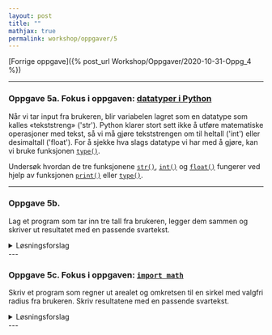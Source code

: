 ```yaml
---
layout: post
title: ""
mathjax: true
permalink: workshop/oppgaver/5
---
```


[Forrige oppgave]({% post_url Workshop/Oppgaver/2020-10-31-Oppg_4 %})

---

### Oppgave 5a. Fokus i oppgaven: [datatyper i Python](https://www.w3schools.com/python/python_datatypes.asp)

Når vi tar input fra brukeren, blir variabelen lagret som en datatype som kalles «tekststreng» ('str'). Python klarer stort sett ikke å utføre matematiske operasjoner med tekst, så vi må gjøre tekststrengen om til heltall ('int') eller desimaltall ('float'). For å sjekke hva slags datatype vi har med å gjøre, kan vi bruke funksjonen [`type()`](https://www.w3schools.com/python/ref_func_type.asp).

Undersøk hvordan de tre funksjonene [`str()`](https://www.w3schools.com/python/ref_func_str.asp), [`int()`](https://www.w3schools.com/python/ref_func_int.asp) og [`float()`](https://www.w3schools.com/python/ref_func_float.asp) fungerer ved hjelp av funksjonen [`print()`](https://www.w3schools.com/python/ref_func_print.asp) eller [`type()`](https://www.w3schools.com/python/ref_func_type.asp).

---

### Oppgave 5b.

Lag et program som tar inn tre tall fra brukeren, legger dem sammen og skriver ut resultatet med en passende svartekst.

<details>
<summary>Løsningsforslag</summary>
<p>
{% highlight python linenos %}
tall1 = float(input("Skriv et tall: "))
tall2 = float(input("Skriv et tall: "))
tall3 = float(input("Skriv et tall: "))

print(f"Summen av {tall1} + {tall2} + {tall3} er {tall1+tall2+tall3}")
{% endhighlight %}

</p>
</details>
---

### Oppgave 5c. Fokus i oppgaven: [`import math`](https://www.w3schools.com/python/python_math.asp)

Skriv et program som regner ut arealet og omkretsen til en sirkel med valgfri radius fra brukeren. Skriv resultatene med en passende svartekst.

<details>
<summary>Løsningsforslag</summary>
<p>
{% highlight python  linenos %}
import math

radius = float(input("Hva er radius til sirkelen? "))
omkrets = 2 _ math.pi _ radius
areal = math.pi \* (float(radius)\*\*2)

print(f"Arealet til sirkelen med radius {radius} er {round(areal,3)}")
print(f"Omkretsen til sirkelen med radius {radius} er {round(omkrets,3)}")
{% endhighlight %}

</p>
</details>
---